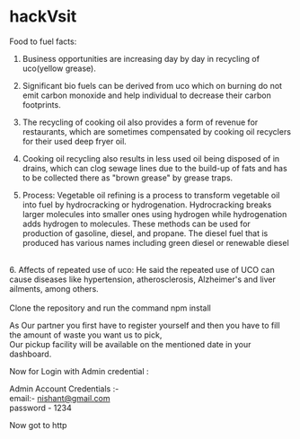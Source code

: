 # hackVsit <br>

Food  to fuel facts:

1.    Business opportunities are increasing day by day  in recycling of uco(yellow grease). <br>

2.   Significant bio fuels can be derived from uco which on burning do not emit carbon monoxide and help individual to decrease their carbon footprints. <br>

3.   The recycling of cooking oil also provides a form of revenue for restaurants, which are sometimes compensated by cooking oil recyclers for their used deep fryer oil. <br>

4.   Cooking oil recycling also results in less used oil being disposed of in drains, which can clog sewage lines due to the build-up of fats and has to be collected there as "brown grease" by grease traps.<br>

5.   Process: Vegetable oil refining is a process to transform vegetable oil into fuel by hydrocracking or hydrogenation. Hydrocracking breaks larger molecules into smaller ones using hydrogen while hydrogenation adds hydrogen to molecules. These methods can be used for production of gasoline, diesel, and propane. The diesel fuel that is produced has various names including green diesel or renewable diesel

<br>
6.   Affects of repeated use of uco: He said the repeated use of UCO can cause diseases like hypertension, atherosclerosis, Alzheimer's and liver ailments, among others.
<br><br>
Clone the repository and run the command npm install<br>

As Our partner you first have to register yourself and then you have to fill the amount of waste you want us to pick, <br>
Our pickup facility will be available on the mentioned date in your dashboard. <br>

Now for Login with Admin credential : <br>

Admin Account Credentials :- <br>
email:- nishant@gmail.com <br>
password - 1234  <br>

Now got to http
                            
                            
